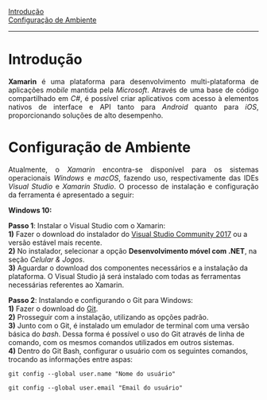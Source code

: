 
[Introdução](#introdução)  
[Configuração de Ambiente](#configuração-de-ambiente)

---

# Introdução

<p align="justify"> <b>Xamarin</b> é uma plataforma para desenvolvimento multi-plataforma de aplicações <i>mobile</i> mantida pela <i>Microsoft</i>. Através de uma base de código compartilhado em <i>C#</i>, é possível criar aplicativos com acesso à elementos nativos de interface e API tanto para <i>Android</i> quanto para <i>iOS</i>, proporcionando soluções de alto desempenho. 

# Configuração de Ambiente

<p align="justify"> Atualmente, o <i>Xamarin</i> encontra-se disponível para os sistemas operacionais <i>Windows</i> e <i>macOS</i>, fazendo uso, respectivamente das IDEs <i>Visual Studio</i> e <i>Xamarin Studio</i>. O processo de instalação e configuração da ferramenta é apresentado a seguir:

**Windows 10:**

**Passo 1**: Instalar o Visual Studio com o Xamarin:  
**1)** Fazer o download do instalador do [Visual Studio Community 2017](https://www.visualstudio.com/) ou a versão estável mais recente.  
**2)** No instalador, selecionar a opção **Desenvolvimento móvel com .NET**, na seção *Celular & Jogos*.  
**3)** Aguardar o download dos componentes necessários e a instalação da plataforma. O Visual Studio já será instalado com todas as ferramentas necessárias referentes ao Xamarin.

**Passo 2**: Instalando e configurando o Git para Windows:  
**1)** Fazer o download do [Git](https://git-scm.com/downloads).  
**2)** Prosseguir com a instalação, utilizando as opções padrão.  
**3)** Junto com o Git, é instalado um emulador de terminal com uma versão básica do *bash*. Dessa forma é possível o uso do Git através de linha de comando, com os mesmos comandos utilizados em outros sistemas.  
**4)** Dentro do Git Bash, configurar o usuário com os seguintes comandos, trocando as informações entre aspas:

    git config --global user.name "Nome do usuário"

    git config --global user.email "Email do usuário"


